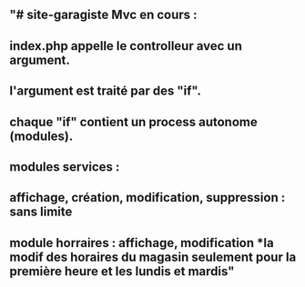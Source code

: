 "# site-garagiste
Mvc en cours :
--------
index.php appelle le controlleur avec un argument.
--------
l'argument est traité par des "if".
--------
chaque "if" contient un process autonome (modules).
--------
modules services :
--------
affichage, création, modification, suppression : sans limite
--------
module horraires :
affichage, modification
*la modif des horaires du magasin seulement pour la première heure et les lundis et mardis"
--------
